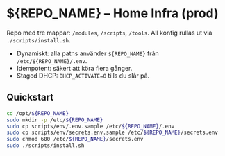 # ${REPO_NAME} – Home Infra (prod)
Repo med tre mappar: `/modules`, `/scripts`, `/tools`. All konfig rullas ut via `./scripts/install.sh`.
- Dynamiskt: alla paths använder `${REPO_NAME}` från `/etc/${REPO_NAME}/.env`.
- Idempotent: säkert att köra flera gånger.
- Staged DHCP: `DHCP_ACTIVATE=0` tills du slår på.

## Quickstart
```bash
cd /opt/${REPO_NAME}
sudo mkdir -p /etc/${REPO_NAME}
sudo cp scripts/env/.env.sample /etc/${REPO_NAME}/.env
sudo cp scripts/env/secrets.env.sample /etc/${REPO_NAME}/secrets.env
sudo chmod 600 /etc/${REPO_NAME}/secrets.env
sudo ./scripts/install.sh
```
